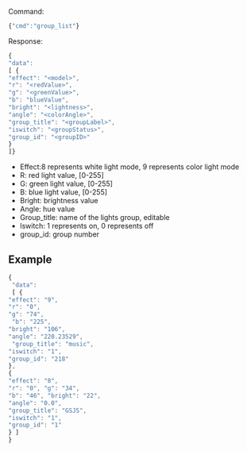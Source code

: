Command: 
```js
{"cmd":"group_list"}
```

Response: 
```js
{ 
"data": 
[ { 
"effect": "<model>", 
"r": "<redValue>", 
"g": "<greenValue>", 
"b": "blueValue", 
"bright": "<lightness>",
"angle": "<colorAngle>",
"group_title": "<groupLabel>",
"iswitch": "<groupStatus>", 
"group_id": "<groupID>"
}
]}
```

- Effect:8 represents white light mode, 9 represents color light mode
- R: red light value, [0-255]
- G: green light value, [0-255]
- B: blue light value, [0-255]
- Bright: brightness value
- Angle: hue value
- Group_title: name of the lights group, editable
- lswitch: 1 represents on, 0 represents off
- group_id: group number

## Example
```js
{
 "data":
 [ { 
"effect": "9", 
"r": "0", 
"g": "74",
 "b": "225", 
"bright": "106", 
"angle": "220.23529",
 "group_title": "music", 
"iswitch": "1", 
"group_id": "218" 
}, 
{ 
"effect": "8", 
"r": "0", "g": "34", 
"b": "46", "bright": "22", 
"angle": "0.0", 
"group_title": "GSJS", 
"iswitch": "1", 
"group_id": "1" 
} ] 
}
```
